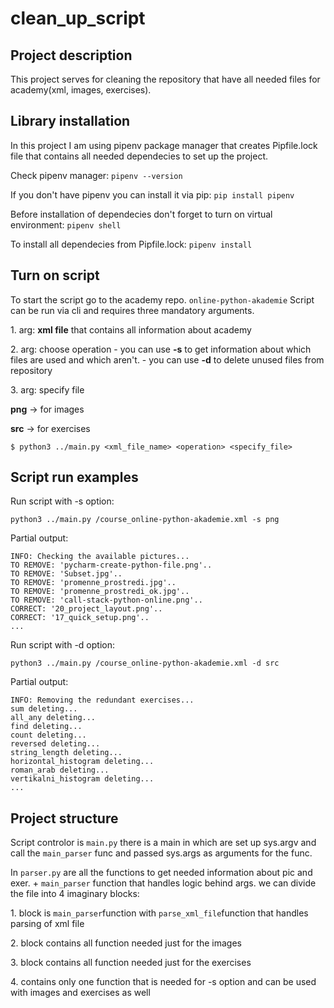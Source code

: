 # clean_up_script

## Project description 
This project serves for cleaning the repository that have all needed files for academy(xml, images, exercises).

## Library installation 
In this project I am using pipenv package manager that creates Pipfile.lock file that contains all needed dependecies to set up the project. 
<p>Check pipenv manager: <code>pipenv --version</code><p>
<p>If you don't have pipenv you can install it via pip: <code>pip install pipenv</code></p>
<p>Before installation of dependecies don't forget to turn on virtual environment: <code>pipenv shell</code></p>
<p>To install all dependecies from Pipfile.lock: <code>pipenv install</code></p>

## Turn on script 
<p>To start the script go to the academy repo. <code>online-python-akademie</code> Script can be run via cli and requires three mandatory arguments.</p>
<p>1. arg: <strong>xml file</strong> that contains all information about academy</p>
<p>2. arg: choose operation 
    - you can use <strong>-s</strong> to get information about which files are used and which aren't.
    - you can use <strong>-d</strong> to delete unused files from repository
</p>
<p>3. arg: specify file
    <p><strong>png</strong> -> for images</p>
    <p><strong>src</strong> -> for exercises</p>
</p>
  
```$ python3 ../main.py <xml_file_name> <operation> <specify_file>```

## Script run examples

<p>Run script with -s option:</p>
<code>python3 ../main.py /course_online-python-akademie.xml -s png</code> 

<p>Partial output: </p>
<pre><code>INFO: Checking the available pictures...
TO REMOVE: 'pycharm-create-python-file.png'..
TO REMOVE: 'Subset.jpg'..
TO REMOVE: 'promenne_prostredi.jpg'..
TO REMOVE: 'promenne_prostredi_ok.jpg'..
TO REMOVE: 'call-stack-python-online.png'..
CORRECT: '20_project_layout.png'..
CORRECT: '17_quick_setup.png'..
...
</code></pre>

<p>Run script with -d option:</p>
<p><code>python3 ../main.py /course_online-python-akademie.xml -d src</code></p>

<p>Partial output: </p>
<pre><code>INFO: Removing the redundant exercises...
sum deleting...
all_any deleting...
find deleting...
count deleting...
reversed deleting...
string_length deleting...
horizontal_histogram deleting...
roman_arab deleting...
vertikalni_histogram deleting...
...
</code></pre>

## Project structure 
<p>Script controlor is <code>main.py</code> there is a main in which are set up sys.argv and call the <code>main_parser</code> func and passed sys.args as arguments for the func.</p>

<p>In <code>parser.py</code> are all the functions to get needed information about pic and exer. + <code>main_parser</code> function that 
handles logic behind args. we can divide the file into 4 imaginary blocks:
</p>

<p>1. block is <code>main_parser</code>function with <code>parse_xml_file</code>function that handles parsing of xml file</p>
<p>2. block contains all function needed just for the images</p>
<p>3. block contains all function needed just for the exercises</p>
<p>4. contains only one function that is needed for -s option and can be used with images and exercises as well</p>

